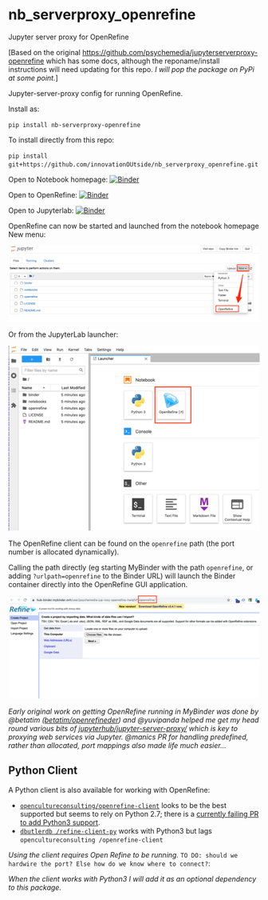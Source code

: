 # nb_serverproxy_openrefine
Jupyter server proxy for OpenRefine

[Based on the original https://github.com/psychemedia/jupyterserverproxy-openrefine which has some docs, although the reponame/install instructions will need updating for this repo. *I will pop the package on PyPi at some point.*]

Jupyter-server-proxy config for running OpenRefine.

Install as:

`pip install nb-serverproxy-openrefine`

To install directly from this repo:

`pip install git+https://github.com/innovationOUtside/nb_serverproxy_openrefine.git`

Open to Notebook homepage: [![Binder](https://mybinder.org/badge_logo.svg)](https://mybinder.org/v2/gh/innovationOUtside/nb_serverproxy_openrefine/master)

Open to OpenRefine: [![Binder](https://mybinder.org/badge_logo.svg)](https://mybinder.org/v2/gh/innovationOUtside/nb_serverproxy_openrefine/master?urlpath=openrefine)

Open to Jupyterlab: [![Binder](https://mybinder.org/badge_logo.svg)](https://mybinder.org/v2/gh/innovationOUtside/nb_serverproxy_openrefine/master?urlpath=lab)

OpenRefine can now be started and launched from the notebook homepage New menu:

![](images/openrefine_new.png)

Or from the JupyterLab launcher:

![](images/openrefine_lab.png)

The OpenRefine client can be found on the `openrefine` path (the port number is allocated dynamically).

Calling the path directly (eg starting MyBinder with the path `openrefine`, or adding `?urlpath=openrefine` to the Binder URL) will launch the Binder container directly into the OpenRefine GUI application.

![](images/OpenRefine_binder.png)


*Early original work on getting OpenRefine running in MyBinder was done by @betatim ([betatim/openrefineder](https://github.com/betatim/openrefineder)) and @yuvipanda helped me get my head round various bits of [jupyterhub/jupyter-server-proxy/](https://github.com/jupyterhub/jupyter-server-proxy/) which is key to proxying web services via Jupyter. @manics PR for handling predefined, rather than allocated, port mappings also made life much easier...*

## Python Client

A Python client is also available for working with OpenRefine:

- [`opencultureconsulting/openrefine-client`](https://github.com/opencultureconsulting/openrefine-client) looks to be the best supported but seems to rely on Python 2.7; there is a [currently failing PR to add Python3 support](https://github.com/opencultureconsulting/openrefine-client/pull/8).
- [`dbutlerdb /refine-client-py`](git+https://github.com/dbutlerdb/refine-client-py) works with Python3 but lags `opencultureconsulting /openrefine-client`

*Using the client requires Open Refine to be running.* `TO DO: should we hardwire the port? Else how do we know where to connect?`:

*When the client works with Python3 I will add it as an optional dependency to this package.*

